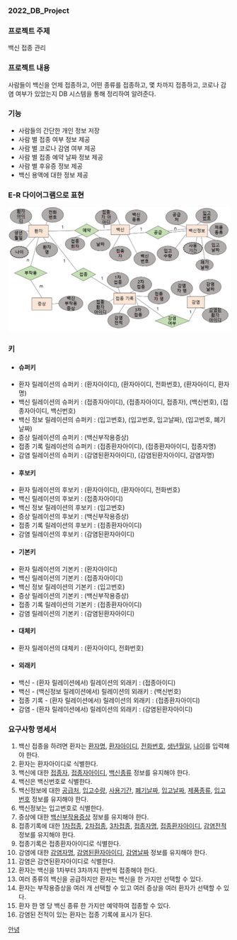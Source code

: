 ### 2022_DB_Project

### 프로젝트 주제
백신 접종 관리

### 프로젝트 내용
사람들이 백신을 언제 접종하고, 어떤 종류를 접종하고, 몇 차까지 접종하고, 코로나 감염 여부가 있었는지 DB 시스템을 통해 정리하여 알려준다.


### 기능
* 사람들의 간단한 개인 정보 저장
* 사람 별 접종 여부 정보 제공
* 사람 별 코로나 감염 여부 제공
* 사람 별 접종 예약 날짜 정보 제공
* 사람 별 후유증 정보 제공
* 백신 용액에 대한 정보 제공

### E-R 다이어그램으로 표현
![ERdiagram](./ER..DIAGRAM.png)

### 키
* #### 슈퍼키
* 환자 릴레이션의 슈퍼키 : (환자아이디), (환자아이디, 전화번호), (환자아이디, 환자명)
* 백신 릴레이션의 슈퍼키 : (접종자아이디), (접종자아이디, 접종자), (백신번호), (접종자아이디, 백신번호)
* 백신 정보 릴레이션의 슈퍼키 : (입고번호), (입고번호, 입고날짜), (입고번호, 폐기날짜)
* 증상 릴레이션의 슈퍼키 : (백신부작용증상)
* 접종 기록 릴레이션의 슈퍼키 : (접종환자아이디), (접종환자아이디, 접종자명)
* 감염 릴레이션의 슈퍼키 : (감염된환자아이디), (감염된환자아이디, 감염자명)
* #### 후보키
* 환자 릴레이션의 후보키 : (환자아이디), (환자아이디, 전화번호)
* 백신 릴레이션의 후보키 : (접종자아이디)
* 백신 정보 릴레이션의 후보키 : (입고번호)
* 증상 릴레이션의 후보키 : (백신부작용증상)
* 접종 기록 릴레이션의 후보키 : (접종환자아이디)
* 감염 릴레이션의 후보키 : (감염된환자아이디)
* #### 기본키
* 환자 릴레이션의 기본키 : (환자아이디)
* 백신 릴레이션의 기본키 : (접종자아이디)
* 백신 정보 릴레이션의 기본키 : (입고번호)
* 증상 릴레이션의 기본키 : (백신부작용증상)
* 접종 기록 릴레이션의 기본키 : (접종환자아이디)
* 감염 릴레이션의 기본키 : (감염된환자아이디)
* #### 대체키
* 환자 릴레이션의 대체키 : (환자아이디, 전화번호)
* #### 외래키
* 백신 - (환자 릴레이션에서) 릴레이션의 외래키 : (접종아이디)
* 백신 - (백신정보 릴레이션에서) 릴레이션의 외래키 : (백신번호)
* 접종 기록 - (환자 릴레이션에서) 릴레이션의 외래키 : (접종환자아이디)
* 감염 - (환자 릴레이션에서) 릴레이션의 외래키 : (감염된환자아이디)

### 요구사항 명세서
1. 백신 접종을 하려면 환자는 <u>환자명</u>, <u>환자아이디</u>, <u>전화번호</u>, <u>생년월일</u>, <u>나이</u>를 입력해야 한다.
2. 환자는 환자아이디로 식별한다.
3. 백신에 대한 <u>접종자</u>, <u>접종자아이디</u>, <u>백신종류</u> 정보를 유지해야 한다.
4. 백신은 백신번호로 식별한다.
5. 백신정보에 대한 <u>공급처</u>, <u>입고수량</u>, <u>사용기간</u>, <u>폐기날짜</u>, <u>입고날짜</u>, <u>제품종류</u>, <u>입고번호</u> 정보를 유지해야 한다.
6. 백신정보는 입고번호로 식별한다.
7. 증상에 대한 <u>백신부작용증상</u> 정보를 유지해야 한다.
8. 접종기록에 대한 <U>1차접종</U>, <u>2차접종</u>, <u>3차접종</u>, <u>접종자명</u>, <u>접종환자아이디</u>, <u>감염전적</u> 정보를 유지해야 한다.
9. 접종기록은 접종환자아이디로 식별한다.
10. 감염에 대한 <u>감염자명</u>, <u>감염된환자아이디</u>, <u>감염날짜</u> 정보를 유지해야 한다.
11. 감염은 감연된환자아이디로 식별한다.
12. 환자는 백신을 1차부터 3차까지 한번씩 접종해야 한다.
13. 여러 종류의 백신을 공급하지만 환자는 백신을 한 가지만 선택할 수 있다.
14. 환자는 부작용증상을 여러 개 선택할 수 있고 여러 증상을 여러 환자가 선택할 수 있다.
15. 환자 한 명 당 백신 종류 한 가지만 예약하여 접종할 수 있다.
16. 감염된 전적이 있는 환자는 접종 기록에 표시가 된다.

<U>안녕</U>
